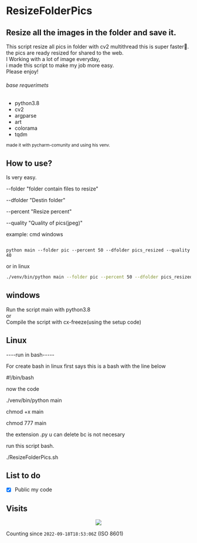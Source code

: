 # ResizeFolderPics


Resize all the images in the folder and save it.
------------
This script resize all pics in folder with cv2 multithread
this is super faster🚀.<br>
the pics are ready resized for shared to  the web.<br>
I Working with a lot of image everyday, <br>
i made this script to make my job more easy.<br>
Please enjoy!

###### base requerimets

- python3.8
- cv2
- argparse
- art
- colorama
- tqdm

<sub>  made it with pycharm-comunity and using his venv. </sub> 


How to use?
-----------
Is very easy.

--folder "folder contain files to resize"

--dfolder "Destin folder"

--percent "Resize percent"

--quality "Quality of pics(jpeg)"


example:
cmd windows
```

python main --folder pic --percent 50 --dfolder pics_resized --quality 40
```
or in linux
```sh
./venv/bin/python main --folder pic --percent 50 --dfolder pics_resized --quality 40
```

windows
-------
<h7>Run the script main  with python3.8<br>
or <br>
Compile the script with cx-freeze(using the setup code)
</h7>

Linux
-------------
----run in bash-----

For create bash in linux first says this is a bash with the line below

#!/bin/bash

now the code

./venv/bin/python main

chmod +x main

chmod 777 main 

the extension .py u can delete bc is not necesary


run this script bash.

./ResizeFolderPics.sh

List to do
-----------
- [x] Public my code


## Visits

<p align="center">
  <a href="https://count.getloli.com/"><img src="https://count.getloli.com/get/@GOZARCK?theme=gelbooru"/></a>
</p>

Counting since `2022-09-18T18:53:06Z` (ISO 8601)
